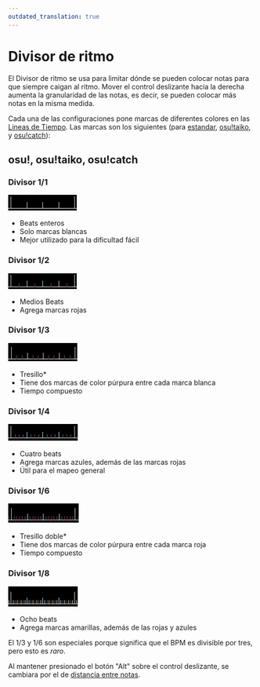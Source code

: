 ```yaml
---
outdated_translation: true
---
```


# Divisor de ritmo

El Divisor de ritmo se usa para limitar dónde se pueden colocar notas para que siempre caigan al ritmo. Mover el control deslizante hacia la derecha aumenta la granularidad de las notas, es decir, se pueden colocar más notas en la misma medida.

Cada una de las configuraciones pone marcas de diferentes colores en las [Lineas de Tiempo](/wiki/Client/Beatmap_editor/Timelines). Las marcas son los siguientes (para [estandar](/wiki/Game_mode/osu!), [osu!taiko](/wiki/Game_mode/osu!taiko), y [osu!catch](/wiki/Game_mode/osu!catch)):

## osu!, osu!taiko, osu!catch

### Divisor 1/1

![Divisor 1/1](img/1_1_snap_divisor.jpg "Divisor 1/1")

- Beats enteros
- Solo marcas blancas
- Mejor utilizado para la dificultad fácil

### Divisor 1/2

![Divisor 1/2](img/1_2_snap_divisor.jpg "Divisor 1/2")

- Medios Beats
- Agrega marcas rojas

### Divisor 1/3

![Divisor 1/3](img/1_3_snap_divisor.jpg "Divisor 1/3")

- Tresillo*
- Tiene dos marcas de color púrpura entre cada marca blanca
- Tiempo compuesto

### Divisor 1/4

![Divisor 1/4](img/1_4_snap_divisor.jpg "Divisor 1/4")

- Cuatro beats
- Agrega marcas azules, además de las marcas rojas
- Útil para el mapeo general

### Divisor 1/6

![Divisor 1/6](img/1_6_snap_divisor.jpg "Divisor 1/6")

- Tresillo doble*
- Tiene dos marcas de color púrpura entre cada marca roja
- Tiempo compuesto

### Divisor 1/8

![Divisor 1/8](img/1_8_snap_divisor.jpg "Divisor 1/8")

- Ocho beats
- Agrega marcas amarillas, además de las rojas y azules

El 1/3 y 1/6 son especiales porque significa que el BPM es divisible por tres, pero esto es *raro*.

Al mantener presionado el botón "Alt" sobre el control deslizante, se cambiara por el de [distancia entre notas](/wiki/Client/Beatmap_editor/Distance_snap).
